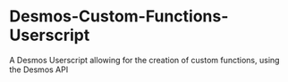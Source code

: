 # Desmos-Custom-Functions-Userscript
A Desmos Userscript allowing for the creation of custom functions, using the Desmos API

